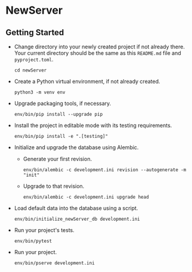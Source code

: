# NewServer

## Getting Started

- Change directory into your newly created project if not already there. Your
  current directory should be the same as this `README.md` file and `pyproject.toml`.

  ```
  cd newServer
  ```

- Create a Python virtual environment, if not already created.

  ```
  python3 -m venv env
  ```

- Upgrade packaging tools, if necessary.

  ```
  env/bin/pip install --upgrade pip
  ```

- Install the project in editable mode with its testing requirements.

  ```
  env/bin/pip install -e ".[testing]"
  ```

- Initialize and upgrade the database using Alembic.

    - Generate your first revision.

      ```
      env/bin/alembic -c development.ini revision --autogenerate -m "init"
      ```

    - Upgrade to that revision.

      ```
      env/bin/alembic -c development.ini upgrade head
      ```

- Load default data into the database using a script.

  ```
  env/bin/initialize_newServer_db development.ini
  ```

- Run your project's tests.

  ```
  env/bin/pytest
  ```

- Run your project.

  ```
  env/bin/pserve development.ini
  ```
